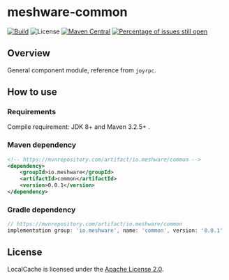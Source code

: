 # meshware-common
[![Build](https://github.com/meshware/meshware-common-java/actions/workflows/build.yml/badge.svg)](https://github.com/meshware/meshware-common-java/actions/workflows/build.yml)
![License](https://img.shields.io/github/license/meshware/meshware-common-java.svg)
[![Maven Central](https://img.shields.io/maven-central/v/io.meshware/common.svg?label=maven%20central)](https://search.maven.org/search?q=g:io.meshware)
[![Percentage of issues still open](http://isitmaintained.com/badge/open/meshware/meshware-common-java.svg)](http://isitmaintained.com/project/meshware/meshware-common-java "Percentage of issues still open")

## Overview
General component module, reference from `joyrpc`.

## How to use
### Requirements
Compile requirement: JDK 8+ and Maven 3.2.5+ .

### Maven dependency
```xml
<!-- https://mvnrepository.com/artifact/io.meshware/common -->
<dependency>
    <groupId>io.meshware</groupId>
    <artifactId>common</artifactId>
    <version>0.0.1</version>
</dependency>
```
### Gradle dependency
```groovy
// https://mvnrepository.com/artifact/io.meshware/common
implementation group: 'io.meshware', name: 'common', version: '0.0.1'
```

## License
LocalCache is licensed under the [Apache License 2.0](./LICENSE).